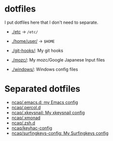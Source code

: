 # dotfiles

I put dotfiles here that I don't need to separate.

* [./etc](./etc/) -> `/etc/`
* [./home/user/](./home/user/) -> `$HOME`

* [./git-hooks/](./git-hooks/): My git hooks

* [./mozc/](./mozc/): My mozc/Google Japanese Input files
* [./windows/](./windows/): Windows config files

# Separated dotfiles

* [ncaq/.emacs.d: my Emacs config](https://github.com/ncaq/.emacs.d)
* [ncaq/.percol.d](https://github.com/ncaq/.percol.d)
* [ncaq/.xkeysnail: My xkeysnail config](https://github.com/ncaq/.xkeysnail)
* [ncaq/.xmonad](https://github.com/ncaq/.xmonad)
* [ncaq/.zsh.d](https://github.com/ncaq/.zsh.d)
* [ncaq/keyhac-config](https://github.com/ncaq/keyhac-config)
* [ncaq/surfingkeys-config: My Surfingkeys config](https://github.com/ncaq/surfingkeys-config)
